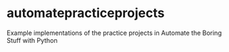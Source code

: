# automatepracticeprojects
Example implementations of the practice projects in Automate the Boring Stuff with Python

